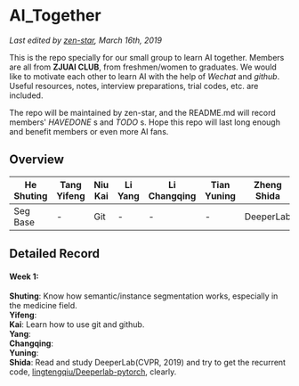 # AI_Together

*Last edited by [zen-star](//github.com/zen-star), March 16th, 2019*

This is the repo specially for our small group to learn AI together. Members are all from __ZJUAI CLUB__, from freshmen/women to graduates. We would like to motivate each other to learn AI with the help of _Wechat_ and _github_. Useful resources, notes, interview preparations, trial codes, etc. are included.

The repo will be maintained by zen-star, and the README.md will record members'  _HAVEDONE_ s and _TODO_ s. Hope this repo will last long enough and benefit members or even more AI fans.

## Overview

| He Shuting | Tang Yifeng | Niu Kai | Li Yang | Li Changqing | Tian Yuning | Zheng Shida |
| ---------- | ----------- | ------- | --------| ------------ | ----------- | ----------- |
|  Seg Base  |       -     |   Git   |    -    |       -      |      -      |  DeeperLab  |


## Detailed Record

#### Week 1:

**Shuting**: Know how semantic/instance segmentation works, especially in the medicine field.  
**Yifeng**:   
**Kai**: Learn how to use git and github.  
**Yang**:  
**Changqing**:  
**Yuning**:  
**Shida**: Read and study DeeperLab(CVPR, 2019) and try to get the recurrent code, [lingtengqiu/Deeperlab-pytorch](//github.com/lingtengqiu/Deeperlab-pytorch), clearly.  
